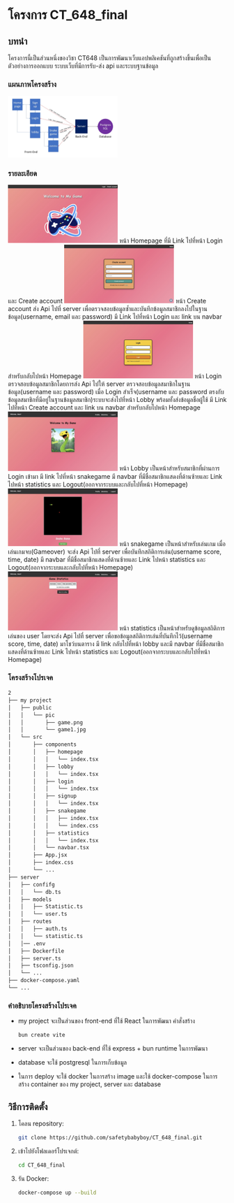 # โครงการ CT_648_final

## บทนำ
โครงการนี้เป็นส่วนหนึ่งของวิชา CT648 เป็นการพัฒนาเว็บแอปพลิเคชันที่ถูกสร้างขึ้นเพื่อเป็นตัวอย่างการออกแบบ ระบบเว็บที่มีการรับ-ส่ง api และระบบฐานข้อมูล

### แผนภาพโครงสร้าง
<img src="./images/1.jpg" width="50%" height="50%">

### รายละเอียด
<img src="./images/2.jpg" width="50%" height="50%">
หน้า Homepage ที่มี Link ไปที่หน้า Login และ Create account


<img src="./images/4.jpg" width="50%" height="50%">
หน้า Create account ส่ง Api ไปที่ server เพื่อตรวจสอบข้อมูลซ้ำและบันทึกข้อมูลสมาชิกลงไปในฐานข้อมูล(username, email และ password) มี Link ไปที่หน้า Login และ link บน navbar สำหรับกลับไปหน้า Homepage


<img src="./images/3.jpg" width="50%" height="50%">
หน้า Login ตรวจสอบข้อมูลสมาชิกโดยการส่ง Api ไปให้ server ตรวจสอบข้อมูลสมาชิกในฐานข้อมูล(username และ password) เมื่อ Login สำเร็จ(username และ password ตรงกับข้อมูลสมาชิกที่มีอยู่ในฐานข้อมูลสมาชิก)ระบบจะส่งไปที่หน้า Lobby พร้อมทั้งส่งข้อมูลชื่อผู้ใช้ มี Link ไปที่หน้า Create account และ link บน navbar สำหรับกลับไปหน้า Homepage


<img src="./images/5.jpg" width="50%" height="50%">
หน้า Lobby เป็นหน้าสำหรับสมาชิกที่ผ่านการ Login เข้ามา มี link ไปที่หน้า snakegame มี navbar ที่มีชื่อสมาชิกแสดงที่ด้านซ้ายและ Link ไปหน้า statistics และ Logout(ออกจากระบบและกลับไปที่หน้า Homepage)


<img src="./images/6.jpg" width="50%" height="50%">
หน้า snakegame เป็นหน้าสำหรับเล่นเกม เมื่อเล่นเกมจบ(Gameover) จะส่ง Api ไปที่ server เพื่อบันทึกสถิติการเล่น(username score, time, date) มี navbar ที่มีชื่อสมาชิกแสดงที่ด้านซ้ายและ Link ไปหน้า statistics และ Logout(ออกจากระบบและกลับไปที่หน้า Homepage)


<img src="./images/7.jpg" width="50%" height="50%">
หน้า statistics เป็นหน้าสำหรับดูข้อมูลสถิติการเล่นของ user โดยจะส่ง Api ไปที่ server เพื่อขอข้อมูลสถิติการเล่นที่บันทึกไว้(username score, time, date) มาโชว์บนตาราง มี link กลับไปที่หน้า lobby และมี navbar ที่มีชื่อสมาชิกแสดงที่ด้านซ้ายและ Link ไปหน้า statistics และ Logout(ออกจากระบบและกลับไปที่หน้า Homepage)


### โครงสร้างโปรเจค
```bash
2
├── my project
│   ├── public
│   │   └── pic
│   │       ├── game.png
│   │       └── game1.jpg
│   └── src
│       ├── components
│       │   ├── homepage
│       │   │   └── index.tsx
│       │   ├── lobby
│       │   │   └── index.tsx
│       │   ├── login
│       │   │   └── index.tsx
│       │   ├── signup
│       │   │   └── index.tsx
│       │   ├── snakegame
│       │   │   ├── index.tsx
│       │   │   └── index.css
│       │   ├── statistics
│       │   │   └── index.tsx
│       │   └── navbar.tsx
│       ├── App.jsx
│       ├── index.css
│       └── ...
├── server
│   ├── confifg
│   │   └── db.ts
│   ├── models   
│   │   ├── Statistic.ts
│   │   └── user.ts
│   ├── routes   
│   │   ├── auth.ts
│   │   └── statistic.ts
│   │── .env   
│   ├── Dockerfile
│   ├── server.ts
│   ├── tsconfig.json   
│   └── ...
├── docker-compose.yaml
└── ...
```

### คำอธิบายโครงสร้างโปรเจค
- my project จะเป็นส่วนของ front-end ที่ใช้ React ในการพัฒนา คำสั่งสร้าง 
   ```bash
   bun create vite
   ```
   
- server จะเป็นส่วนของ back-end ที่ใช้ express + bun runtime ในการพัฒนา
- database จะใช้ postgresql ในการเก็บข้อมูล
- ในการ deploy จะใช้ docker ในการสร้าง image และใช้ docker-compose ในการสร้าง container ของ my project, server และ database

## วิธีการติดตั้ง
1. โคลน repository:
   ```bash
   git clone https://github.com/safetybabyboy/CT_648_final.git
   ```


2. เข้าไปยังโฟลเดอร์โปรเจกต์:
   ```bash
   cd CT_648_final
   ```

3. รัน Docker:
   ```bash
   docker-compose up --build
   ```

